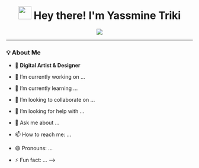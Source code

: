 <h1 align="center">
  <img src="https://media.giphy.com/media/hvRJCLFzcasrR4ia7z/giphy.gif" width="35"> Hey there! I'm Yassmine Triki 
</h1>

<p align="center">
  <img src="https://readme-typing-svg.herokuapp.com?font=Fira+Code&pause=1000&color=F7A41D&center=true&vCenter=true&multiline=true&width=500&height=50&lines=Student+Entrepreneur+%7C+Business+Analytics;Hackathon+Winner+%7C+Green+Innovator;Co-founder+of+Wafeer+%7C+Sustainability+Enthusiast" />
</p>

---

### 💡 **About Me**
- 🎨 **Digital Artist & Designer**





- 🔭 I’m currently working on ...
- 🌱 I’m currently learning ...
- 👯 I’m looking to collaborate on ...
- 🤔 I’m looking for help with ...
- 💬 Ask me about ...
- 📫 How to reach me: ...
- 😄 Pronouns: ...
- ⚡ Fun fact: ...
-->
